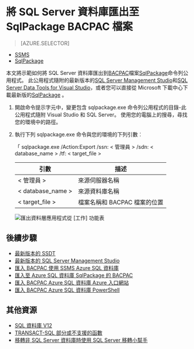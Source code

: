 <properties
   pageTitle="將 SQL Server 資料庫匯出至 BACPAC 檔案 SqlPackage |Microsoft Azure"
   description="Microsoft Azure SQL 資料庫，資料庫移轉匯出資料庫]、 [匯出 BACPAC 檔案，sqlpackage"
   services="sql-database"
   documentationCenter=""
   authors="CarlRabeler"
   manager="jhubbard"
   editor=""/>

<tags
   ms.service="sql-database"
   ms.devlang="NA"
   ms.topic="article"
   ms.tgt_pltfrm="NA"
   ms.workload="sqldb-migrate"
   ms.date="08/24/2016"
   ms.author="carlrab"/>

# <a name="export-a-sql-server-database-to-a-bacpac-file-using-sqlpackage"></a>將 SQL Server 資料庫匯出至 SqlPackage BACPAC 檔案

> [AZURE.SELECTOR]
- [SSMS](sql-database-cloud-migrate-compatible-export-bacpac-ssms.md)
- [SqlPackage](sql-database-cloud-migrate-compatible-export-bacpac-sqlpackage.md)

本文將示範如何將 SQL Server 資料庫匯出到[BACPAC](https://msdn.microsoft.com/library/ee210546.aspx#Anchor_4)檔案[SqlPackage](https://msdn.microsoft.com/library/hh550080.aspx)命令列公用程式。 此公用程式隨附的最新版本的[SQL Server Management Studio](https://msdn.microsoft.com/library/mt238290.aspx)和[SQL Server Data Tools for Visual Studio](https://msdn.microsoft.com/library/mt204009.aspx)，或者您可以直接從 Microsoft 下載中心下載最新版的[SqlPackage](https://www.microsoft.com/en-us/download/details.aspx?id=53876) 。

1. 開啟命令提示字元中，變更包含 sqlpackage.exe 命令列公用程式的目錄-此公用程式隨附 Visual Studio 和 SQL Server。 使用您的電腦上的搜尋，尋找您的環境中的路徑。
2. 執行下列 sqlpackage.exe 命令與您的環境的下列引數︰

    「 sqlpackage.exe /Action:Export /ssn: < 管理員 > /sdn: < database_name > /tf: < target_file >

  	| 引數  | 描述  |
  	|---|---|
  	| < 管理員 >  | 來源伺服器名稱  |
  	| < database_name >  | 來源資料庫名稱  |
  	| < target_file >  | 檔案名稱和 BACPAC 檔案的位置  |

    ![匯出資料層應用程式從 [工作] 功能表](./media/sql-database-cloud-migrate/TestForCompatibilityUsingSQLPackage01b.png)

## <a name="next-steps"></a>後續步驟

- [最新版本的 SSDT](https://msdn.microsoft.com/library/mt204009.aspx)
- [最新版本的 SQL Server Management Studio](https://msdn.microsoft.com/library/mt238290.aspx)
- [匯入 BACPAC 使用 SSMS Azure SQL 資料庫](sql-database-cloud-migrate-compatible-import-bacpac-ssms.md)
- [匯入至 Azure SQL 資料庫 SqlPackage 的 BACPAC](sql-database-cloud-migrate-compatible-import-bacpac-sqlpackage.md)
- [匯入 BACPAC Azure SQL 資料庫 Azure 入口網站](sql-database-import.md)
- [匯入 BACPAC Azure SQL 資料庫 PowerShell](sql-database-import-powershell.md)

## <a name="additional-resources"></a>其他資源

- [SQL 資料庫 V12](sql-database-v12-whats-new.md)
- [TRANSACT-SQL 部分或不支援的函數](sql-database-transact-sql-information.md)
- [移轉非 SQL Server 資料庫時使用 SQL Server 移轉小幫手](http://blogs.msdn.com/b/ssma/)
